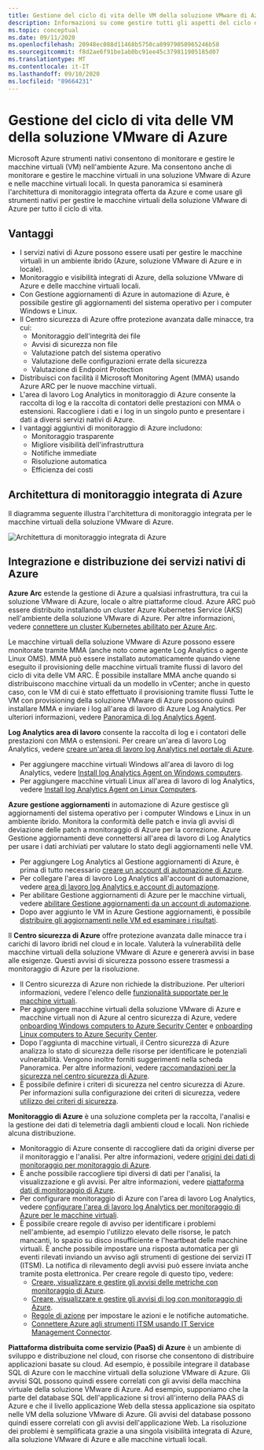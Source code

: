 ```yaml
---
title: Gestione del ciclo di vita delle VM della soluzione VMware di Azure
description: Informazioni su come gestire tutti gli aspetti del ciclo di vita delle macchine virtuali della soluzione VMware di Azure con Microsoft Azure strumenti nativi.
ms.topic: conceptual
ms.date: 09/11/2020
ms.openlocfilehash: 20948ec088d11468b5750ca89979050965246b58
ms.sourcegitcommit: f8d2ae6f91be1ab0bc91ee45c379811905185d07
ms.translationtype: MT
ms.contentlocale: it-IT
ms.lasthandoff: 09/10/2020
ms.locfileid: "89664231"
---
```

# <a name="lifecycle-management-of-azure-vmware-solution-vms"></a>Gestione del ciclo di vita delle VM della soluzione VMware di Azure

Microsoft Azure strumenti nativi consentono di monitorare e gestire le macchine virtuali (VM) nell'ambiente Azure. Ma consentono anche di monitorare e gestire le macchine virtuali in una soluzione VMware di Azure e nelle macchine virtuali locali. In questa panoramica si esaminerà l'architettura di monitoraggio integrata offerta da Azure e come usare gli strumenti nativi per gestire le macchine virtuali della soluzione VMware di Azure per tutto il ciclo di vita.

## <a name="benefits"></a>Vantaggi

- I servizi nativi di Azure possono essere usati per gestire le macchine virtuali in un ambiente ibrido (Azure, soluzione VMware di Azure e in locale).
- Monitoraggio e visibilità integrati di Azure, della soluzione VMware di Azure e delle macchine virtuali locali.
- Con Gestione aggiornamenti di Azure in automazione di Azure, è possibile gestire gli aggiornamenti del sistema operativo per i computer Windows e Linux. 
- Il Centro sicurezza di Azure offre protezione avanzata dalle minacce, tra cui:
    - Monitoraggio dell'integrità dei file
    - Avvisi di sicurezza non file
    - Valutazione patch del sistema operativo
    - Valutazione delle configurazioni errate della sicurezza
    - Valutazione di Endpoint Protection 
- Distribuisci con facilità il Microsoft Monitoring Agent (MMA) usando Azure ARC per le nuove macchine virtuali. 
- L'area di lavoro Log Analytics in monitoraggio di Azure consente la raccolta di log e la raccolta di contatori delle prestazioni con MMA o estensioni. Raccogliere i dati e i log in un singolo punto e presentare i dati a diversi servizi nativi di Azure. 
- I vantaggi aggiuntivi di monitoraggio di Azure includono: 
    - Monitoraggio trasparente 
    - Migliore visibilità dell'infrastruttura 
    - Notifiche immediate 
    - Risoluzione automatica 
    - Efficienza dei costi 

## <a name="integrated-azure-monitoring-architecture"></a>Architettura di monitoraggio integrata di Azure

Il diagramma seguente illustra l'architettura di monitoraggio integrata per le macchine virtuali della soluzione VMware di Azure.

![Architettura di monitoraggio integrata di Azure](media/lifecycle-mgmt-avs-vms/integrated-azure-monitoring-architecture.png)

## <a name="integrating-and-deploying-azure-native-services"></a>Integrazione e distribuzione dei servizi nativi di Azure

**Azure Arc** estende la gestione di Azure a qualsiasi infrastruttura, tra cui la soluzione VMware di Azure, locale o altre piattaforme cloud. Azure ARC può essere distribuito installando un cluster Azure Kubernetes Service (AKS) nell'ambiente della soluzione VMware di Azure. Per altre informazioni, vedere [connettere un cluster Kubernetes abilitato per Azure Arc](../azure-arc/kubernetes/connect-cluster.md).

Le macchine virtuali della soluzione VMware di Azure possono essere monitorate tramite MMA (anche noto come agente Log Analytics o agente Linux OMS). MMA può essere installato automaticamente quando viene eseguito il provisioning delle macchine virtuali tramite flussi di lavoro del ciclo di vita delle VM ARC. È possibile installare MMA anche quando si distribuiscono macchine virtuali da un modello in vCenter; anche in questo caso, con le VM di cui è stato effettuato il provisioning tramite flussi Tutte le VM con provisioning della soluzione VMware di Azure possono quindi installare MMA e inviare i log all'area di lavoro di Azure Log Analytics. Per ulteriori informazioni, vedere [Panoramica di log Analytics Agent](../azure-monitor/platform/log-analytics-agent.md).

**Log Analytics area di lavoro** consente la raccolta di log e i contatori delle prestazioni con MMA o estensioni. Per creare un'area di lavoro Log Analytics, vedere [creare un'area di lavoro log Analytics nel portale di Azure](../azure-monitor/learn/quick-create-workspace.md).
- Per aggiungere macchine virtuali Windows all'area di lavoro di log Analytics, vedere [Install log Analytics Agent on Windows computers](../azure-monitor/platform/agent-windows.md).
- Per aggiungere macchine virtuali Linux all'area di lavoro di log Analytics, vedere [Install log Analytics Agent on Linux Computers](../azure-monitor/platform/agent-linux.md).

**Azure gestione aggiornamenti** in automazione di Azure gestisce gli aggiornamenti del sistema operativo per i computer Windows e Linux in un ambiente ibrido. Monitora la conformità delle patch e invia gli avvisi di deviazione delle patch a monitoraggio di Azure per la correzione. Azure Gestione aggiornamenti deve connettersi all'area di lavoro di Log Analytics per usare i dati archiviati per valutare lo stato degli aggiornamenti nelle VM.
- Per aggiungere Log Analytics al Gestione aggiornamenti di Azure, è prima di tutto necessario [creare un account di automazione di Azure](../automation/automation-create-standalone-account.md).
- Per collegare l'area di lavoro Log Analytics all'account di automazione, vedere [area di lavoro log Analytics e account di automazione](../azure-monitor/insights/solutions.md#log-analytics-workspace-and-automation-account).
- Per abilitare Gestione aggiornamenti di Azure per le macchine virtuali, vedere [abilitare Gestione aggiornamenti da un account di automazione](../automation/update-management/update-mgmt-enable-automation-account.md).
- Dopo aver aggiunto le VM in Azure Gestione aggiornamenti, è possibile [distribuire gli aggiornamenti nelle VM ed esaminare i risultati](../automation/update-management/update-mgmt-deploy-updates.md). 

Il **Centro sicurezza di Azure** offre protezione avanzata dalle minacce tra i carichi di lavoro ibridi nel cloud e in locale. Valuterà la vulnerabilità delle macchine virtuali della soluzione VMware di Azure e genererà avvisi in base alle esigenze. Questi avvisi di sicurezza possono essere trasmessi a monitoraggio di Azure per la risoluzione.
- Il Centro sicurezza di Azure non richiede la distribuzione. Per ulteriori informazioni, vedere l'elenco delle [funzionalità supportate per le macchine virtuali](../security-center/security-center-services.md).
- Per aggiungere macchine virtuali della soluzione VMware di Azure e macchine virtuali non di Azure al centro sicurezza di Azure, vedere [onboarding Windows computers to Azure Security Center](../security-center/quick-onboard-windows-computer.md) e [onboarding Linux computers to Azure Security Center](../security-center/quick-onboard-linux-computer.md).
- Dopo l'aggiunta di macchine virtuali, il Centro sicurezza di Azure analizza lo stato di sicurezza delle risorse per identificare le potenziali vulnerabilità. Vengono inoltre forniti suggerimenti nella scheda Panoramica. Per altre informazioni, vedere [raccomandazioni per la sicurezza nel centro sicurezza di Azure](../security-center/security-center-recommendations.md).
- È possibile definire i criteri di sicurezza nel centro sicurezza di Azure. Per informazioni sulla configurazione dei criteri di sicurezza, vedere [utilizzo dei criteri di sicurezza](../security-center/tutorial-security-policy.md).

**Monitoraggio di Azure** è una soluzione completa per la raccolta, l'analisi e la gestione dei dati di telemetria dagli ambienti cloud e locali. Non richiede alcuna distribuzione.
- Monitoraggio di Azure consente di raccogliere dati da origini diverse per il monitoraggio e l'analisi. Per altre informazioni, vedere [origini dei dati di monitoraggio per monitoraggio di Azure](../azure-monitor/platform/data-sources.md).
- È anche possibile raccogliere tipi diversi di dati per l'analisi, la visualizzazione e gli avvisi. Per altre informazioni, vedere [piattaforma dati di monitoraggio di Azure](../azure-monitor/platform/data-platform.md).
- Per configurare monitoraggio di Azure con l'area di lavoro Log Analytics, vedere [configurare l'area di lavoro log Analytics per monitoraggio di Azure per le macchine virtuali](../azure-monitor/insights/vminsights-configure-workspace.md).
- È possibile creare regole di avviso per identificare i problemi nell'ambiente, ad esempio l'utilizzo elevato delle risorse, le patch mancanti, lo spazio su disco insufficiente e l'heartbeat delle macchine virtuali. È anche possibile impostare una risposta automatica per gli eventi rilevati inviando un avviso agli strumenti di gestione dei servizi IT (ITSM). La notifica di rilevamento degli avvisi può essere inviata anche tramite posta elettronica. Per creare regole di questo tipo, vedere:
    - [Creare, visualizzare e gestire gli avvisi delle metriche con monitoraggio di Azure](../azure-monitor/platform/alerts-metric.md).
    - [Creare, visualizzare e gestire gli avvisi di log con monitoraggio di Azure](../azure-monitor/platform/alerts-log.md).
    - [Regole di azione](../azure-monitor/platform/alerts-action-rules.md) per impostare le azioni e le notifiche automatiche.
    - [Connettere Azure agli strumenti ITSM usando IT Service Management Connector](../azure-monitor/platform/itsmc-overview.md).

**Piattaforma distribuita come servizio (PaaS) di Azure** è un ambiente di sviluppo e distribuzione nel cloud, con risorse che consentono di distribuire applicazioni basate su cloud. Ad esempio, è possibile integrare il database SQL di Azure con le macchine virtuali della soluzione VMware di Azure. Gli avvisi SQL possono quindi essere correlati con gli avvisi della macchina virtuale della soluzione VMware di Azure. Ad esempio, supponiamo che la parte del database SQL dell'applicazione si trovi all'interno della PAAS di Azure e che il livello applicazione Web della stessa applicazione sia ospitato nelle VM della soluzione VMware di Azure. Gli avvisi del database possono quindi essere correlati con gli avvisi dell'applicazione Web. La risoluzione dei problemi è semplificata grazie a una singola visibilità integrata di Azure, alla soluzione VMware di Azure e alle macchine virtuali locali.
